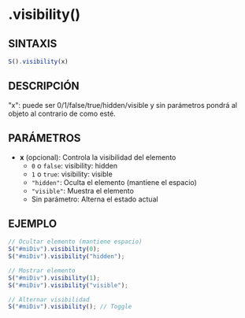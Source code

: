 # .visibility()

## SINTAXIS
```javascript
S().visibility(x)
```

## DESCRIPCIÓN
"x": puede ser 0/1/false/true/hidden/visible y sin parámetros pondrá al objeto al contrario de como esté.

## PARÁMETROS
- **x** (opcional): Controla la visibilidad del elemento
  - `0` o `false`: visibility: hidden
  - `1` o `true`: visibility: visible
  - `"hidden"`: Oculta el elemento (mantiene el espacio)
  - `"visible"`: Muestra el elemento
  - Sin parámetro: Alterna el estado actual

## EJEMPLO
```javascript
// Ocultar elemento (mantiene espacio)
S("#miDiv").visibility(0);
S("#miDiv").visibility("hidden");

// Mostrar elemento
S("#miDiv").visibility(1);
S("#miDiv").visibility("visible");

// Alternar visibilidad
S("#miDiv").visibility(); // Toggle
```